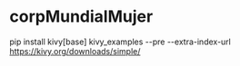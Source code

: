 # corpMundialMujer

pip install kivy[base] kivy_examples --pre --extra-index-url https://kivy.org/downloads/simple/
